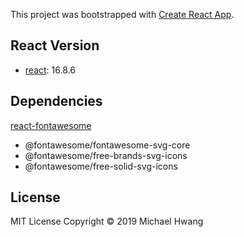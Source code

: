 This project was bootstrapped with [Create React App](https://github.com/facebook/create-react-app).

## React Version
* [react](https://github.com/facebook/react): 16.8.6

## Dependencies
[react-fontawesome](https://github.com/FortAwesome/react-fontawesome)
* @fontawesome/fontawesome-svg-core
* @fontawesome/free-brands-svg-icons
* @fontawesome/free-solid-svg-icons

## License
MIT License Copyright © 2019 Michael Hwang
